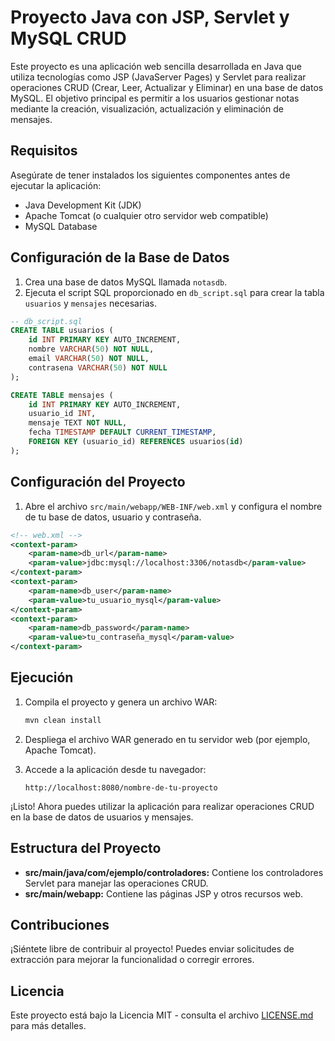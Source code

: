 # Proyecto Java con JSP, Servlet y MySQL CRUD

Este proyecto es una aplicación web sencilla desarrollada en Java que utiliza tecnologías como JSP (JavaServer Pages) y Servlet para realizar operaciones CRUD (Crear, Leer, Actualizar y Eliminar) en una base de datos MySQL. El objetivo principal es permitir a los usuarios gestionar notas mediante la creación, visualización, actualización y eliminación de mensajes.

## Requisitos

Asegúrate de tener instalados los siguientes componentes antes de ejecutar la aplicación:

- Java Development Kit (JDK)
- Apache Tomcat (o cualquier otro servidor web compatible)
- MySQL Database

## Configuración de la Base de Datos

1. Crea una base de datos MySQL llamada `notasdb`.
2. Ejecuta el script SQL proporcionado en `db_script.sql` para crear la tabla `usuarios` y `mensajes` necesarias.

```sql
-- db_script.sql
CREATE TABLE usuarios (
    id INT PRIMARY KEY AUTO_INCREMENT,
    nombre VARCHAR(50) NOT NULL,
    email VARCHAR(50) NOT NULL,
    contrasena VARCHAR(50) NOT NULL
);

CREATE TABLE mensajes (
    id INT PRIMARY KEY AUTO_INCREMENT,
    usuario_id INT,
    mensaje TEXT NOT NULL,
    fecha TIMESTAMP DEFAULT CURRENT_TIMESTAMP,
    FOREIGN KEY (usuario_id) REFERENCES usuarios(id)
);
```

## Configuración del Proyecto

1. Abre el archivo `src/main/webapp/WEB-INF/web.xml` y configura el nombre de tu base de datos, usuario y contraseña.

```xml
<!-- web.xml -->
<context-param>
    <param-name>db_url</param-name>
    <param-value>jdbc:mysql://localhost:3306/notasdb</param-value>
</context-param>
<context-param>
    <param-name>db_user</param-name>
    <param-value>tu_usuario_mysql</param-value>
</context-param>
<context-param>
    <param-name>db_password</param-name>
    <param-value>tu_contraseña_mysql</param-value>
</context-param>
```

## Ejecución

1. Compila el proyecto y genera un archivo WAR:

   ```bash
   mvn clean install
   ```

2. Despliega el archivo WAR generado en tu servidor web (por ejemplo, Apache Tomcat).

3. Accede a la aplicación desde tu navegador:

   ```
   http://localhost:8080/nombre-de-tu-proyecto
   ```

¡Listo! Ahora puedes utilizar la aplicación para realizar operaciones CRUD en la base de datos de usuarios y mensajes.

## Estructura del Proyecto

- **src/main/java/com/ejemplo/controladores:** Contiene los controladores Servlet para manejar las operaciones CRUD.
- **src/main/webapp:** Contiene las páginas JSP y otros recursos web.

## Contribuciones

¡Siéntete libre de contribuir al proyecto! Puedes enviar solicitudes de extracción para mejorar la funcionalidad o corregir errores.

## Licencia

Este proyecto está bajo la Licencia MIT - consulta el archivo [LICENSE.md](LICENSE.md) para más detalles.
